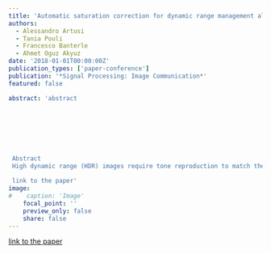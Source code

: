 ```yaml
---
title: 'Automatic saturation correction for dynamic range management algorithms'
authors:
  - Alessandro Artusi
  - Tania Pouli
  - Francesco Banterle
  - Ahmet Oguz Akyuz
date: '2018-01-01T00:00:00Z'
publication_types: ['paper-conference']
publication: '*Signal Processing: Image Communication*'
featured: false

abstract: 'abstract
 	
 	
 	
 
 
 
 
 Abstract
 High dynamic range (HDR) images require tone reproduction to match the range of values to the capabilities of a display. For computational reasons and given the absence of fully calibrated imagery, rudimentary color reproduction is often added as a post-processing step rather than integrated into tone reproduction algorithms. In the general case, this currently requires manual parameter tuning, and can be automated only for some global tone reproduction operators by inferring parameters from the tone curve. We present a novel and fully automatic saturation correction technique, suitable for any tone reproduction operator (including inverse tone reproduction), which exhibits fewer distortions in hue and luminance reproduction than the current state-of-the-art. We validated its comparative effectiveness through subjective experiments and objective metrics. Our experiments confirm that saturation correction significantly contributes toward the perceptually plausible color reproduction of tonemapped content and would, therefore, be useful in any color-critical application.
  
 link to the paper'
image:
#    caption: 'Image'
    focal_point: ''
    preview_only: false
    share: false
---
```

[link to the paper](https://www.sciencedirect.com/science/article/pii/S0923596518300973?via%3Dihub)

